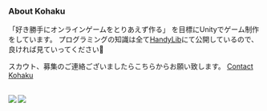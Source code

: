 ### About Kohaku
「好き勝手にオンラインゲームをとりあえず作る」
を目標にUnityでゲーム制作をしています。
プログラミングの知識は全て[HandyLib](https://github.com/kohaku-dayo/HandyLib "GitHub内のレポジトリに飛びます")にて公開しているので、良ければ見ていってください🎵

スカウト、募集のご連絡ございましたらこちらからお願い致します。
[Contact Kohaku](https://forms.gle/xyuBB9nmLyvH8CQT6 "Google Formに飛びます")

<br>
<a href="https://github.com/anuraghazra/github-readme-stats">
  <img align="left" src="https://github-readme-stats.vercel.app/api?username=kohaku-dayo&show_icons=true&count_private=true&theme=dracula" />
</a>
<a href="https://github.com/anuraghazra/github-readme-stats">
  <img align="left" src="https://github-readme-stats.vercel.app/api/top-langs/?username=kohaku-dayo&layout=compact&theme=dracula" />
</a>
<!--
**kohaku-dayo/kohaku-dayo** is a ✨ _special_ ✨ repository because its `README.md` (this file) appears on your GitHub profile.

Here are some ideas to get you started:

- 🔭 I’m currently working on ...
- 🌱 I’m currently learning ...
- 👯 I’m looking to collaborate on ...
- 🤔 I’m looking for help with ...
- 💬 Ask me about ...
- 📫 How to reach me: ...
- 😄 Pronouns: ...
- ⚡ Fun fact: ...
-->
